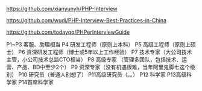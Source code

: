 https://github.com/xianyunyh/PHP-Interview

https://github.com/wudi/PHP-Interview-Best-Practices-in-China

https://github.com/todayqq/PHPerInterviewGuide

P1~P3 客服、助理相当
P4 研发工程师（原则上本科）
P5 高级工程师（原则上硕士）
P6 资深研发工程师（博士或5年以上工作经验）
P7 技术专家（大公司技术主管，小公司技术总监CTO相当）
P8 高级专家 （管理多团队，包括技术、运营、产品、BD中至少2个）
P9 资深专家（没有机遇很难，当年阿里鬼脚七这个级别）
P10 研究员（普通人别想了）
P11高级研究员（。。）
P12 科学家
P13高级科学家
P14首席科学家